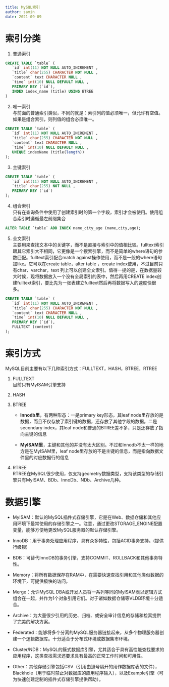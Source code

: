 ```yaml
title: MySQL索引
author: samin
date: 2021-09-09 
```

# 索引分类
1. 普通索引
```sql
CREATE TABLE `table` (
   `id` int(11) NOT NULL AUTO_INCREMENT ,
   `title` char(255) CHARACTER NOT NULL ,
   `content` text CHARACTER NULL ,
   `time` int(10) NULL DEFAULT NULL ,
   PRIMARY KEY (`id`),
   INDEX index_name (title) USING BTREE
)
```

2. 唯一索引  
   与前面的普通索引类似，不同的就是：索引列的值必须唯一，但允许有空值。如果是组合索引，则列值的组合必须唯一。
```sql
CREATE TABLE `table` (
   `id` int(11) NOT NULL AUTO_INCREMENT ,
   `title` char(255) CHARACTER NOT NULL ,
   `content` text CHARACTER NULL ,
   `time` int(10) NULL DEFAULT NULL ,
   UNIQUE indexName (title(length))
);
```

3. 主键索引
```sql
CREATE TABLE `table` (
   `id` int(11) NOT NULL AUTO_INCREMENT ,
   `title` char(255) NOT NULL ,
   PRIMARY KEY (`id`)
);
```

4. 组合索引   
   只有在查询条件中使用了创建索引时的第一个字段，索引才会被使用。使用组合索引时遵循最左前缀集合
```sql
ALTER TABLE `table` ADD INDEX name_city_age (name,city,age);
```  

5. 全文索引  
   主要用来查找文本中的关键字，而不是直接与索引中的值相比较。fulltext索引跟其它索引大不相同，它更像是一个搜索引擎，而不是简单的where语句的参数匹配。fulltext索引配合match against操作使用，而不是一般的where语句加like。它可以在create table，alter table ，create index使用，不过目前只有char、varchar，text 列上可以创建全文索引。值得一提的是，在数据量较大时候，现将数据放入一个没有全局索引的表中，然后再用CREATE index创建fulltext索引，要比先为一张表建立fulltext然后再将数据写入的速度快很多。
```sql
CREATE TABLE `table` (
   `id` int(11) NOT NULL AUTO_INCREMENT ,
   `title` char(255) CHARACTER NOT NULL ,
   `content` text CHARACTER NULL ,
   `time` int(10) NULL DEFAULT NULL ,
   PRIMARY KEY (`id`),
   FULLTEXT (content)
);
```


# 索引方式

MySQL目前主要有以下几种索引方式：FULLTEXT，HASH，BTREE，RTREE

1. FULLTEXT  
   目前只有MyISAM引擎支持

2. HASH

3. BTREE  
   - **Innodb里**，有两种形态：一是primary key形态，其leaf node里存放的是数据，而且不仅存放了索引键的数据，还存放了其他字段的数据。二是secondary index，其leaf node和普通的BTREE差不多，只是还存放了指向主键的信息

   - **MyISAM里**，主键和其他的并没有太大区别。不过和Innodb不太一样的地方是在MyISAM里，leaf node里存放的不是主键的信息，而是指向数据文件里的对应数据行的信息

4. RTREE  
   RTREE在MySQL很少使用，仅支持geometry数据类型，支持该类型的存储引擎只有MyISAM、BDb、InnoDb、NDb、Archive几种。

# 数据引擎

- MyISAM：默认的MySQL插件式存储引擎，它是在Web、数据仓储和其他应用环境下最常使用的存储引擎之一。注意，通过更改STORAGE_ENGINE配置变量，能够方便地更改MySQL服务器的默认存储引擎。

- InnoDB：用于事务处理应用程序，具有众多特性，包括ACID事务支持。(提供行级锁)

- BDB：可替代InnoDB的事务引擎，支持COMMIT、ROLLBACK和其他事务特性。

- Memory：将所有数据保存在RAM中，在需要快速查找引用和其他类似数据的环境下，可提供极快的访问。

- Merge：允许MySQL DBA或开发人员将一系列等同的MyISAM表以逻辑方式组合在一起，并作为1个对象引用它们。对于诸如数据仓储等VLDB环境十分适合。

- Archive：为大量很少引用的历史、归档、或安全审计信息的存储和检索提供了完美的解决方案。

- Federated：能够将多个分离的MySQL服务器链接起来，从多个物理服务器创建一个逻辑数据库。十分适合于分布式环境或数据集市环境。

- Cluster/NDB：MySQL的簇式数据库引擎，尤其适合于具有高性能查找要求的应用程序，这类查找需求还要求具有最高的正常工作时间和可用性。

- Other：其他存储引擎包括CSV（引用由逗号隔开的用作数据库表的文件），Blackhole（用于临时禁止对数据库的应用程序输入），以及Example引擎（可为快速创建定制的插件式存储引擎提供帮助）。